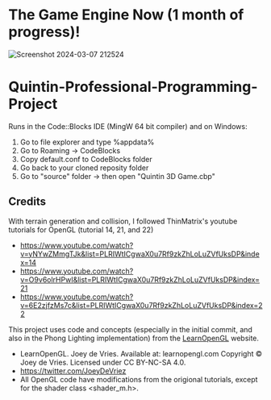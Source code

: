 # The Game Engine Now (1 month of progress)!
![Screenshot 2024-03-07 212524](https://github.com/BrandonLQuintin/Quintin-OpenGL-Project/assets/104369655/b184681c-8144-431b-b95e-373e22e6d492)


# Quintin-Professional-Programming-Project

Runs in the Code::Blocks IDE (MingW 64 bit compiler) and on Windows:
1. Go to file explorer and type %appdata%
2. Go to Roaming -> CodeBlocks
3. Copy default.conf to CodeBlocks folder
4. Go back to your cloned reposity folder
5. Go to "source" folder -> then open "Quintin 3D Game.cbp"

## Credits
With terrain generation and collision, I followed ThinMatrix's youtube tutorials for OpenGL (tutorial 14, 21, and 22)
- https://www.youtube.com/watch?v=yNYwZMmgTJk&list=PLRIWtICgwaX0u7Rf9zkZhLoLuZVfUksDP&index=14
- https://www.youtube.com/watch?v=O9v6olrHPwI&list=PLRIWtICgwaX0u7Rf9zkZhLoLuZVfUksDP&index=21
- https://www.youtube.com/watch?v=6E2zjfzMs7c&list=PLRIWtICgwaX0u7Rf9zkZhLoLuZVfUksDP&index=22

This project uses code and concepts (especially in the initial commit, and also in the Phong Lighting implementation) from the [LearnOpenGL](https://learnopengl.com) website.
- LearnOpenGL. Joey de Vries. Available at: learnopengl.com Copyright © Joey de Vries. Licensed under CC BY-NC-SA 4.0.
- https://twitter.com/JoeyDeVriez
- All OpenGL code have modifications from the origional tutorials, except for the shader class <shader_m.h>.
